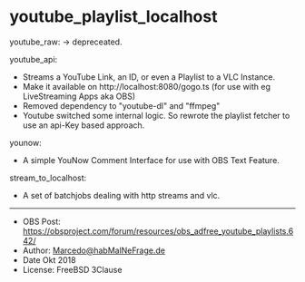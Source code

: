 # youtube_playlist_localhost
	
youtube_raw: -> depreceated. 

youtube_api:
- Streams a YouTube Link, an ID, or even a Playlist to a VLC Instance.
- Make it available on http://localhost:8080/gogo.ts (for use with eg LiveStreaming Apps aka OBS)
- Removed dependency to "youtube-dl" and "ffmpeg"
- Youtube switched some internal logic. So rewrote the playlist fetcher to use an api-Key based approach.

younow:
- A simple YouNow Comment Interface for use with OBS Text Feature.  

stream_to_localhost:
- A set of batchjobs dealing with http streams and vlc.

-------------------

- OBS Post: https://obsproject.com/forum/resources/obs_adfree_youtube_playlists.642/
- Author: Marcedo@habMalNeFrage.de
- Date Okt 2018
- License: FreeBSD 3Clause

